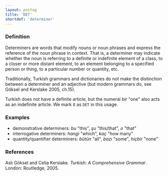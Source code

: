 ```yaml
---
layout: postag
title: 'DET'
shortdef: 'determiner'
---
```


### Definition

Determiners are words that modify nouns or noun phrases and express
the reference of the noun phrase in context. That is, a determiner may
indicate whether the noun is referring to a definite or indefinite
element of a class, to a closer or more distant element, to an element
belonging to a specified person or thing, to a particular number or
quantity, etc.

Traditionally, Turkish grammars and dictionaries do not make the distinction between a determiner and an adjective (but modern grammars do, see Göksel and Kerslake 2005, ch.15).

Turkish does not have a definite article,
but the numeral _bir_ "one" also acts as an indefinite article.
We mark it as `DET` in this usage.

### Examples

- demonstrative determiners: _bu_ "this", _şu_ "this/that", _o_ "that"
- interrogative determiners: _hangi_ "which", _kaç_ "how many"
- quantity/quantifier determiners: _bütün_ "all", _bazı_ "some",
  _hiçbir_ "none"

### References

Aslı Göksel and Celia Kerslake. _Turkish: A Comprehensive Grammar_.  London: Routledge, 2005.
